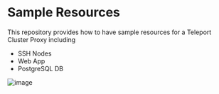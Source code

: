 # Sample Resources

This repository provides how to have sample resources for a Teleport Cluster Proxy including
  - SSH Nodes
  - Web App
  - PostgreSQL DB

![image](https://user-images.githubusercontent.com/60704961/164133283-8c256601-4774-42f7-a841-0edc0adae204.png)
